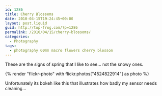 ```yaml
---
id: 1286
title: Cherry Blossoms
date: 2010-04-15T19:24:45+00:00
layout: post.liquid
guid: http://top-frog.com/?p=1286
permalink: /2010/04/15/cherry-blossoms/
categories:
  - Photography
tags:
  - photography 60mm macro flowers cherry blossom
---
```

These are the signs of spring that I like to see… not the snowy ones.

{% render "flickr-photo" with flickr.photos["4524822914"] as photo %}

Unfortunately its bokeh like this that illustrates how badly my sensor needs cleaning&hellip;
